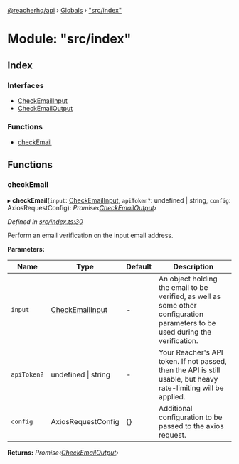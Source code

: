 [@reacherhq/api](../README.md) › [Globals](../globals.md) › ["src/index"](_src_index_.md)

# Module: "src/index"

## Index

### Interfaces

* [CheckEmailInput](../interfaces/_src_index_.checkemailinput.md)
* [CheckEmailOutput](../interfaces/_src_index_.checkemailoutput.md)

### Functions

* [checkEmail](_src_index_.md#checkemail)

## Functions

###  checkEmail

▸ **checkEmail**(`input`: [CheckEmailInput](../interfaces/_src_index_.checkemailinput.md), `apiToken?`: undefined | string, `config`: AxiosRequestConfig): *Promise‹[CheckEmailOutput](../interfaces/_src_index_.checkemailoutput.md)›*

*Defined in [src/index.ts:30](https://github.com/reacherhq/reacher-js/blob/527ae93/src/index.ts#L30)*

Perform an email verification on the input email address.

**Parameters:**

Name | Type | Default | Description |
------ | ------ | ------ | ------ |
`input` | [CheckEmailInput](../interfaces/_src_index_.checkemailinput.md) | - | An object holding the email to be verified, as well as some other configuration parameters to be used during the verification. |
`apiToken?` | undefined &#124; string | - | Your Reacher's API token. If not passed, then the API is still usable, but heavy rate-limiting will be applied. |
`config` | AxiosRequestConfig | {} | Additional configuration to be passed to the axios request.  |

**Returns:** *Promise‹[CheckEmailOutput](../interfaces/_src_index_.checkemailoutput.md)›*
